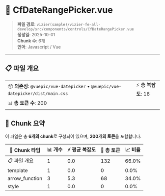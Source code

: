 # 📄 CfDateRangePicker.vue

> **파일 경로**: `vizier(sample)/vizier-fe-all-develop/src/components/controls/CfDateRangePicker.vue`  
> **생성일**: 2025-10-01  
> **Chunk 수**: 6개  
> **언어**: Javascript / Vue
---





## 📋 파일 개요

| | |
|--|--|
| 📦 **의존성**: `@vuepic/vue-datepicker` • `@vuepic/vue-datepicker/dist/main.css` | ⚡ **총 복잡도**: 16 |
| 📊 **총 토큰 수**: 200 |  |






## 🧩 Chunk 요약

이 파일은 총 **6개의 chunk**로 구성되어 있으며, **200개의 토큰**을 포함합니다.

| 🧩 Chunk 타입 | 📊 개수 | ⚡ 평균 복잡도 | 📝 총 토큰 | 📈 비율 |
|---------------|--------|-------------|----------|--------|
| 📋 파일 개요 | 1 | 0.0 | 132 | 66.0% |
| template | 1 | 0.0 | 0 | 0.0% |
| arrow_function | 3 | 5.3 | 68 | 34.0% |
| style | 1 | 0.0 | 0 | 0.0% |

